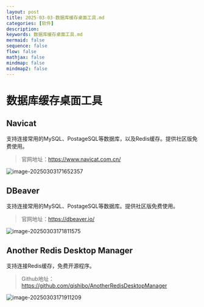 ```yaml
---
layout: post
title: 2025-03-03-数据库缓存桌面工具.md
categories: [软件]
description: 
keywords: 数据库缓存桌面工具.md
mermaid: false
sequence: false
flow: false
mathjax: false
mindmap: false
mindmap2: false
---
```

# 数据库缓存桌面工具

## Navicat

支持连接常用的MySQL、PostageSQL等数据库，以及Redis缓存。提供社区版免费使用。

> 官网地址：https://www.navicat.com.cn/

![image-20250303171652357](https://oss.xubighead.top/oss/image/202503/1896489967384891395.png)



## DBeaver

支持连接常用的MySQL、PostageSQL等数据库。提供社区版免费使用。

> 官网地址：https://dbeaver.io/

![image-20250303171811575](https://oss.xubighead.top/oss/image/202503/1896490298139316227.png)



## Another Redis Desktop Manager

支持连接Redis缓存，免费开源程序。

> Github地址：https://github.com/qishibo/AnotherRedisDesktopManager

![image-20250303171911209](https://oss.xubighead.top/oss/image/202503/1896490547616518147.png)